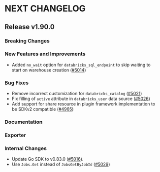 # NEXT CHANGELOG

## Release v1.90.0

### Breaking Changes


### New Features and Improvements
* Added `no_wait` option for `databricks_sql_endpoint` to skip waiting to start on warehouse creation ([#5014](https://github.com/databricks/terraform-provider-databricks/pull/5014))

### Bug Fixes

* Remove incorrect customization for `databricks_catalog` ([#5021](https://github.com/databricks/terraform-provider-databricks/pull/5021))
* Fix filling of `active` attribute in `databricks_user` data source ([#5026](https://github.com/databricks/terraform-provider-databricks/pull/5026))
* Add support for share resource in plugin framework implementation to be SDKv2 compatible ([#4965](https://github.com/databricks/terraform-provider-databricks/pull/4965))

### Documentation

### Exporter

### Internal Changes
* Update Go SDK to v0.83.0 ([#5016](https://github.com/databricks/terraform-provider-databricks/pull/5016)).
* Use `Jobs.Get` instead of `JobsGetByJobId` ([#5029](https://github.com/databricks/terraform-provider-databricks/pull/5029))
